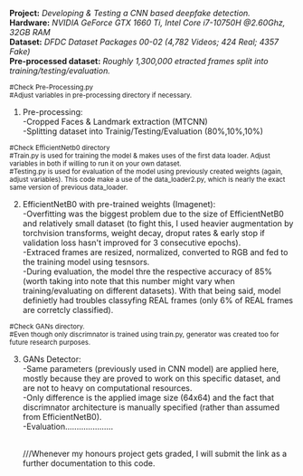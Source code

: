 **Project:** *Developing & Testing a CNN based deepfake detection.* <br /> 
**Hardware:** *NVIDIA GeForce GTX 1660 Ti, Intel Core i7-10750H @2.60Ghz, 32GB RAM* <br />
**Dataset:** *DFDC Dataset Packages 00-02 (4,782 Videos; 424 Real; 4357 Fake)* <br /> 
**Pre-processed dataset:** *Roughly 1,300,000 etracted frames split into training/testing/evaluation.* <br />


 <sub>#Check Pre-Processing.py </sub>  <br />
 <sub>#Adjust variables in pre-processing directory if necessary. </sub> 
1. Pre-processing: <br /> 
   -Cropped Faces & Landmark extraction (MTCNN) <br />
   -Splitting dataset into Trainig/Testing/Evaluation (80%,10%,10%) <br /> 


 <sub>#Check EfficientNetb0 directory</sub>  
 <sub>#Train.py is used for training the model & makes uses of the first data loader. Adjust variables in both if willing to run it on your own dataset. </sub>  
 <sub>#Testing.py is used for evaluation of the model using previously created weights (again, adjust variables). This code make a use of the data_loader2.py, which is nearly the exact same version of previous data_loader. </sub>  
 
2. EfficientNetB0 with pre-trained weights (Imagenet): <br />
-Overfitting was the biggest problem due to the size of EfficientNetB0 and relatively small dataset (to fight this, I used heavier augmentation by torchvision transforms, weight decay, droput rates & early stop if validation loss hasn't improved for 3 consecutive epochs). <br />
-Extraced frames are resized, normalized, converted to RGB and fed to the training model using tesnsors. <br />
-During evaluation, the model thre the respective accuracy of 85% (worth taking into note that this number might vary when training/evaluating on different datasets). With that being said, model definietly had troubles classyfing REAL frames (only 6% of REAL frames are corretcly classified).

 <sub>#Check GANs directory.</sub>  
 <sub>#Even though only discrimnator is trained using train.py, generator was created too for future research purposes.</sub>  

3. GANs Detector: <br /> 
-Same parameters (previously used in CNN model) are applied here, mostly because they are proved to work on this specific dataset, and are not to heavy on computational resources.  <br />
-Only difference is the applied image size (64x64) and the fact that discrimnator architecture is manually specified (rather than assumed from EfficientNetB0). <br />
-Evaluation.....................
<br /><br />


   ///Whenever my honours project gets graded, I will submit the link as a further documentation to this code.
